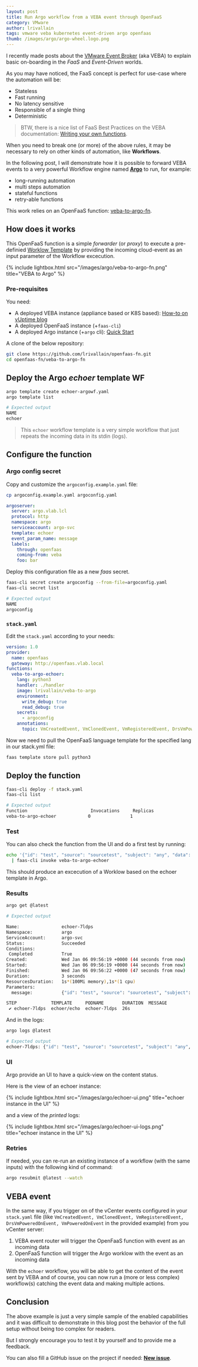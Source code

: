 ```yaml
---
layout: post
title: Run Argo workflow from a VEBA event through OpenFaaS
category: VMware
author: lrivallain
tags: vmware veba kubernetes event-driven argo openfaas
thumb: /images/argo/argo-wheel.logo.png
---
```


I recently made posts about the [VMware Event Broker](https://vmweventbroker.io/) (aka VEBA) to explain basic on-boarding in the *FaaS* and *Event-Driven* worlds.

As you may have noticed, the FaaS concept is perfect for use-case where the automation will be:

* Stateless
* Fast running
* No latency sensitive
* Responsible of a single thing
* Deterministic

> BTW, there is a nice list of FaaS Best Practices on the VEBA documentation: [Writing your own functions](https://vmweventbroker.io/kb/contribute-functions).

When you need to break one (or more) of the above rules, it may be necessary to rely on other kinds of automation, like **Workflows**.

In the following post, I will demonstrate how it is possible to forward VEBA events to a very powerful Workflow engine named [**Argo**](https://argoproj.github.io) to run, for example:

* long-running automation
* multi steps automation
* stateful functions
* retry-able functions

This work relies on an OpenFaaS function: [veba-to-argo-fn](https://github.com/lrivallain/openfaas-fn/tree/master/veba-to-argo-fn).

## How does it works ##

This OpenFaaS function is a simple *forwarder* (or *proxy*) to execute a pre-definied [Worklow Template](https://argoproj.github.io/argo/workflow-templates/) by providing the incoming cloud-event as an input parameter of the Workflow excecution.

{% include lightbox.html src="/images/argo/veba-to-argo-fn.png" title="VEBA to Argo" %}

### Pre-requisites

You need:

* A deployed VEBA instance (appliance based or K8S based): [How-to on vUptime blog](https://vuptime.io/2020/12/17/vmware-event-broker-0.5.0-on-k8s-first-steps/#openfaas-deployment)
* A deployed OpenFaaS instance (+`faas-cli`)
* A deployed Argo instance (+`argo` cli): [Quick Start](https://argoproj.github.io/argo/quick-start/)

A clone of the below repository:

```bash
git clone https://github.com/lrivallain/openfaas-fn.git
cd openfaas-fn/veba-to-argo-fn
```

## Deploy the Argo *echoer* template WF

```bash
argo template create echoer-argowf.yaml
argo template list

# Expected output
NAME
echoer
```

> This `echoer` workflow template is a very simple workflow that just repeats the incoming data in its stdin (logs).

## Configure the function

### Argo config secret

Copy and customize the `argoconfig.example.yaml` file:

```bash
cp argoconfig.example.yaml argoconfig.yaml
```

```yaml
argoserver:
  server: argo.vlab.lcl
  protocol: http
  namespace: argo
  serviceaccount: argo-svc
  template: echoer
  event_param_name: message
  labels:
    through: openfaas
    coming-from: veba
    foo: bar
```

Deploy this configuration file as a new *faas* secret.

```bash
faas-cli secret create argoconfig --from-file=argoconfig.yaml
faas-cli secret list

# Expected output
NAME
argoconfig
```

### `stack.yaml`

Edit the `stack.yaml` according to your needs:

```yaml
version: 1.0
provider:
  name: openfaas
  gateway: http://openfaas.vlab.local
functions:
  veba-to-argo-echoer:
    lang: python3
    handler: ./handler
    image: lrivallain/veba-to-argo
    environment:
      write_debug: true
      read_debug: true
    secrets:
      - argoconfig
    annotations:
      topic: VmCreatedEvent, VmClonedEvent, VmRegisteredEvent, DrsVmPoweredOnEvent, VmPoweredOnEvent
```

Now we need to pull the OpenFaaS language template for the specified lang in our stack.yml file:

```bash
faas template store pull python3
```

## Deploy the function

```bash
faas-cli deploy -f stack.yaml
faas-cli list

# Expected output
Function                        Invocations     Replicas
veba-to-argo-echoer            0               1
```

### Test

You can also check the function from the UI and do a first test by running:

```bash
echo '{"id": "test", "source": "sourcetest", "subject": "any", "data": {}}' \
  | faas-cli invoke veba-to-argo-echoer
```

This should produce an excecution of a Worklow based on the echoer template in Argo.

### Results

```bash
argo get @latest

# Expected output

Name:                echoer-7ldps
Namespace:           argo
ServiceAccount:      argo-svc
Status:              Succeeded
Conditions:
 Completed           True
Created:             Wed Jan 06 09:56:19 +0000 (44 seconds from now)
Started:             Wed Jan 06 09:56:19 +0000 (44 seconds from now)
Finished:            Wed Jan 06 09:56:22 +0000 (47 seconds from now)
Duration:            3 seconds
ResourcesDuration:   1s*(100Mi memory),1s*(1 cpu)
Parameters:
  message:           {"id": "test", "source": "sourcetest", "subject": "any", "data": {}}

STEP             TEMPLATE     PODNAME       DURATION  MESSAGE
 ✔ echoer-7ldps  echoer/echo  echoer-7ldps  26s
```

And in the logs:

```bash
argo logs @latest

# Expected output
echoer-7ldps: {"id": "test", "source": "sourcetest", "subject": "any", "data": {}}
```

### UI

Argo provide an UI to have a quick-view on the content status.

Here is the view of an echoer instance:

{% include lightbox.html src="/images/argo/echoer-ui.png" title="echoer instance in the UI" %}

and a view of the *printed* logs:

{% include lightbox.html src="/images/argo/echoer-ui-logs.png" title="echoer instance in the UI" %}

### Retries

If needed, you can re-run an existing instance of a workflow (with the same inputs) with the following kind of command:

```bash
argo resubmit @latest --watch
```

## VEBA event

In the same way, if you trigger on of the vCenter events configured in your `stack.yaml` file (like `VmCreatedEvent, VmClonedEvent, VmRegisteredEvent, DrsVmPoweredOnEvent, VmPoweredOnEvent` in the provided example) from you vCenter server:

1. VEBA event router will trigger the OpenFaaS function with event as an incoming data
2. OpenFaaS function will trigger the Argo worklow with the event as an incoming data

With the `echoer` workflow, you will be able to get the content of the event sent by VEBA and of course, you can now run a (more or less complex) workflow(s) catching the event data and making multiple actions.

## Conclusion

The above example is just a very simple sample of the enabled capabilities and it was difficult to demonstrate in this blog post the behavior of the full setup without being too complex for readers.

But I strongly encourage you to test it by yourself and to provide me a feedback.

You can also fill a GitHub issue on the project if needed: [**New issue**](https://github.com/lrivallain/openfaas-fn/issues/new/choose).